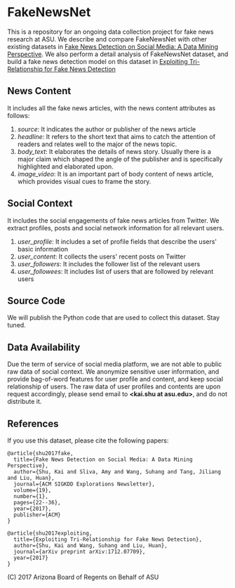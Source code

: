 # FakeNewsNet
This is a repository for an ongoing data collection project for fake news research at ASU. We describe and compare FakeNewsNet with other existing datasets in [Fake News Detection on Social Media: A Data Mining Perspective].
We also perform a detail analysis of FakeNewsNet dataset, and build a fake news detection model on this dataset in [Exploiting Tri-Relationship for Fake News Detection]

## News Content
It includes all the fake news articles, with the news content attributes as follows:
1. _source_: It indicates the author or publisher of the news article
2. _headline_: It refers to the short text that aims to catch the attention of readers and relates well to the major of the news topic.
3. _body_text_: It elaborates the details of news story. Usually there is a major claim which shaped the angle of the publisher and is specifically highlighted and elaborated upon.
4. _image_video_: It is an important part of body content of news article, which provides visual cues to frame the story.

## Social Context
It includes the social engagements of fake news articles from Twitter. We extract profiles, posts and social network information for all relevant users. 
1. _user_profile_: It includes a set of profile fields that describe the users' basic information
2. _user_content_: It collects the users' recent posts on Twitter
3. _user_followers_: It includes the follower list of the relevant users
4. _user_followees_: It includes list of users that are followed by relevant users

## Source Code
We will publish the Python code that are used to collect this dataset. Stay tuned.

## Data Availability
<!--We will public the dataset soon. -->
Due the term of service of social media platform, we are not able to public raw data of social context. We anonymize sensitive user information, and provide bag-of-word features for user profile and content, and keep social relationship of users. 
The raw data of user profiles and contents are upon request accordingly, please send email to **<kai.shu at asu.edu>**, and do not distribute it.

## References
If you use this dataset, please cite the following papers:
~~~~
@article{shu2017fake,
  title={Fake News Detection on Social Media: A Data Mining Perspective},
  author={Shu, Kai and Sliva, Amy and Wang, Suhang and Tang, Jiliang and Liu, Huan},
  journal={ACM SIGKDD Explorations Newsletter},
  volume={19},
  number={1},
  pages={22--36},
  year={2017},
  publisher={ACM}
}
~~~~
~~~~
@article{shu2017exploiting,
  title={Exploiting Tri-Relationship for Fake News Detection},
  author={Shu, Kai and Wang, Suhang and Liu, Huan},
  journal={arXiv preprint arXiv:1712.07709},
  year={2017}
}
~~~~
[Fake News Detection on Social Media: A Data Mining Perspective]:<https://arxiv.org/abs/1708.01967>
[Exploiting Tri-Relationship for Fake News Detection]:<http://arxiv.org/abs/1712.07709>

(C) 2017 Arizona Board of Regents on Behalf of ASU
